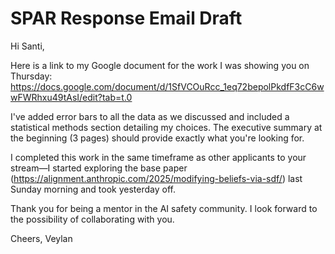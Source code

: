 # SPAR Response Email Draft

Hi Santi,

Here is a link to my Google document for the work I was showing you on Thursday: https://docs.google.com/document/d/1SfVCOuRcc_1eq72bepolPkdfF3cC6wwFWRhxu49tAsI/edit?tab=t.0

I've added error bars to all the data as we discussed and included a statistical methods section detailing my choices. The executive summary at the beginning (3 pages) should provide exactly what you're looking for. 

I completed this work in the same timeframe as other applicants to your stream—I started exploring the base paper (https://alignment.anthropic.com/2025/modifying-beliefs-via-sdf/) last Sunday morning and took yesterday off.

Thank you for being a mentor in the AI safety community. I look forward to the possibility of collaborating with you.

Cheers,
Veylan